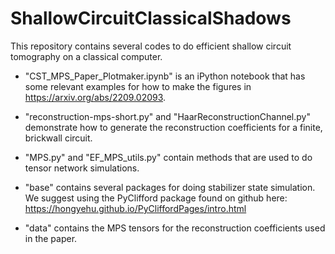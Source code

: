# ShallowCircuitClassicalShadows

This repository contains several codes to do efficient shallow circuit tomography on a classical computer. 

* "CST_MPS_Paper_Plotmaker.ipynb" is an iPython notebook that has some relevant examples for how to make the figures in https://arxiv.org/abs/2209.02093. 

* "reconstruction-mps-short.py" and "HaarReconstructionChannel.py" demonstrate how to generate the reconstruction coefficients for a finite, brickwall circuit.

* "MPS.py" and "EF_MPS_utils.py" contain methods that are used to do tensor network simulations.

* "base" contains several packages for doing stabilizer state simulation. We suggest using the PyClifford package found on github here: https://hongyehu.github.io/PyCliffordPages/intro.html

* "data" contains the MPS tensors for the reconstruction coefficients used in the paper.
